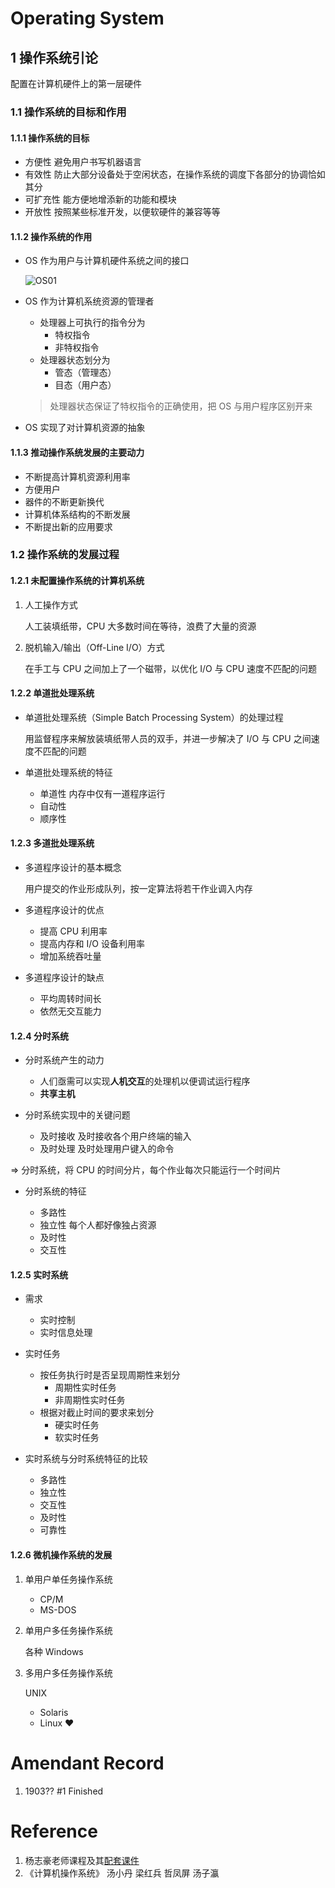 # Operating System <Badge text="alpha" type="warn"/> <Badge text="0.0.0"/>

## 1 操作系统引论

配置在计算机硬件上的第一层硬件

### 1.1 操作系统的目标和作用

#### 1.1.1 操作系统的目标

-  方便性 避免用户书写机器语言
-  有效性 防止大部分设备处于空闲状态，在操作系统的调度下各部分的协调恰如其分
-  可扩充性 能方便地增添新的功能和模块
-  开放性 按照某些标准开发，以便软硬件的兼容等等

#### 1.1.2 操作系统的作用

-  OS 作为用户与计算机硬件系统之间的接口

   ![OS01](../Images/OS01.png)

-  OS 作为计算机系统资源的管理者

   -  处理器上可执行的指令分为
      -  特权指令
      -  非特权指令
   -  处理器状态划分为
      -  管态（管理态）
      -  目态（用户态）

   > 处理器状态保证了特权指令的正确使用，把 OS 与用户程序区别开来

-  OS 实现了对计算机资源的抽象

#### 1.1.3 推动操作系统发展的主要动力

-  不断提高计算机资源利用率
-  方便用户
-  器件的不断更新换代
-  计算机体系结构的不断发展
-  不断提出新的应用要求

### 1.2 操作系统的发展过程

#### 1.2.1 未配置操作系统的计算机系统

1. 人工操作方式

   人工装填纸带，CPU 大多数时间在等待，浪费了大量的资源

2. 脱机输入/输出（Off-Line I/O）方式

   在手工与 CPU 之间加上了一个磁带，以优化 I/O 与 CPU 速度不匹配的问题

#### 1.2.2 单道批处理系统

- 单道批处理系统（Simple Batch Processing System）的处理过程

   用监督程序来解放装填纸带人员的双手，并进一步解决了 I/O 与 CPU 之间速度不匹配的问题

- 单道批处理系统的特征

   - 单道性 内存中仅有一道程序运行
   - 自动性
   - 顺序性

#### 1.2.3 多道批处理系统

- 多道程序设计的基本概念

   用户提交的作业形成队列，按一定算法将若干作业调入内存

- 多道程序设计的优点

   - 提高 CPU 利用率
   - 提高内存和 I/O 设备利用率
   - 增加系统吞吐量

- 多道程序设计的缺点

   - 平均周转时间长
   - 依然无交互能力

#### 1.2.4 分时系统

- 分时系统产生的动力

   - 人们亟需可以实现**人机交互**的处理机以便调试运行程序
   - **共享主机**

- 分时系统实现中的关键问题
   - 及时接收 及时接收各个用户终端的输入
   - 及时处理 及时处理用户键入的命令

=> 分时系统，将 CPU 的时间分片，每个作业每次只能运行一个时间片

- 分时系统的特征

   - 多路性
   - 独立性 每个人都好像独占资源
   - 及时性
   - 交互性

#### 1.2.5 实时系统

- 需求

   - 实时控制
   - 实时信息处理

- 实时任务
   - 按任务执行时是否呈现周期性来划分
      - 周期性实时任务
      - 非周期性实时任务
   - 根据对截止时间的要求来划分
      - 硬实时任务
      - 软实时任务

- 实时系统与分时系统特征的比较

   - 多路性
   - 独立性
   - 交互性
   - 及时性
   - 可靠性

#### 1.2.6 微机操作系统的发展

1. 单用户单任务操作系统
   - CP/M
   - MS-DOS

2. 单用户多任务操作系统

   各种 Windows

3. 多用户多任务操作系统

   UNIX

   - Solaris
   - Linux :heart:

# Amendant Record

1. 1903?? #1 Finished

# Reference

1. 杨志豪老师课程及其[配套课件](http://faculty.dlut.edu.cn/zhyang_CS/zh_CN/jxzy/749840/content/1641.htm)
2. 《计算机操作系统》 汤小丹 梁红兵 哲凤屏 汤子瀛
